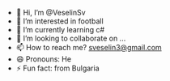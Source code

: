 - 👋 Hi, I’m @VeselinSv
- 👀 I’m interested in football
- 🌱 I’m currently learning c#
- 💞️ I’m looking to collaborate on ...
- 📫 How to reach me? sveselin3@gmail.com
- 😄 Pronouns: He
- ⚡ Fun fact: from Bulgaria

<!---
VeselinSv/VeselinSv is a ✨ special ✨ repository because its `README.md` (this file) appears on your GitHub profile.
You can click the Preview link to take a look at your changes.
--->
